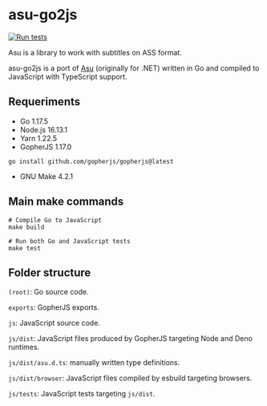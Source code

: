 # asu-go2js

[![Run tests](https://github.com/FS-Frost/asu-go2js/actions/workflows/main.yml/badge.svg)](https://github.com/FS-Frost/asu-go2js/actions/workflows/main.yml)

Asu is a library to work with subtitles on ASS format.

asu-go2js is a port of [Asu](https://github.com/FS-Frost/Asu.Utilidades) (originally for .NET) written in Go and compiled to JavaScript with TypeScript support.

## Requeriments

-   Go 1.17.5
-   Node.js 16.13.1
-   Yarn 1.22.5
-   GopherJS 1.17.0

```shell
go install github.com/gopherjs/gopherjs@latest
```

-   GNU Make 4.2.1

## Main make commands

```shell
# Compile Go to JavaScript
make build

# Run both Go and JavaScript tests
make test
```

## Folder structure

`(root)`: Go source code.

`exports`: GopherJS exports.

`js`: JavaScript source code.

`js/dist`: JavaScript files produced by GopherJS targeting Node and Deno runtimes.

`js/dist/asu.d.ts`: manually written type definitions.

`js/dist/browser`: JavaScript files compiled by esbuild targeting browsers.

`js/tests`: JavaScript tests targeting `js/dist`.
